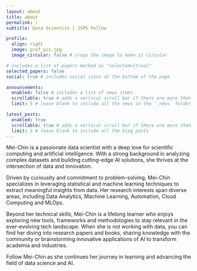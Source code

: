```yaml
---
layout: about
title: about
permalink: /
subtitle: Data Scientist | JSPS Fellow

profile:
  align: right
  image: prof_pic.jpg
  image_circular: false # crops the image to make it circular

# includes a list of papers marked as "selected={true}"
selected_papers: false
social: true # includes social icons at the bottom of the page

announcements:
  enabled: false # includes a list of news items
  scrollable: true # adds a vertical scroll bar if there are more than 3 news items
  limit: 5 # leave blank to include all the news in the `_news` folder

latest_posts:
  enabled: true
  scrollable: true # adds a vertical scroll bar if there are more than 3 new posts items
  limit: 3 # leave blank to include all the blog posts
---
```


Mei-Chin is a passionate data scientist with a deep love for scientific computing and artificial intelligence. With a strong background in analyzing complex datasets and building cutting-edge AI solutions, she thrives at the intersection of data and innovation.

Driven by curiousity and commitment to problem-solving, Mei-Chin specializes in leveraging statistical and machine learning techniques to extract meaningful insights from data. Her research interests span diverse areas, including Data Analytics, Machine Learning, Automation, Cloud Computing and MLOps.

Beyond her technical skills, Mei-Chin is a lifelong learner who enjoys exploring new tools, frameworks and methodologies to stay relevant in the ever-evolving tech landscape. When she is not working with data, you can find her diving into research papers and books, sharing knowledge with the community or brainstorming innovative applications of AI to transform academia and industries.

Follow Mei-Chin as she continues her journey in learning and advancing the field of data science and AI.
